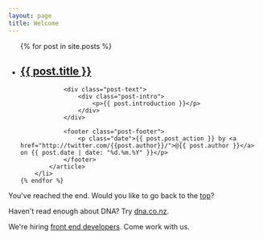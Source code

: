 ```yaml
---
layout: page
title: Welcome
---
```


<ul class="posts">
	{% for post in site.posts %}
		<li class="post">
			<article>
				<div class="post-title">
					<h2><a href="{{ post.url }}">{{ post.title }}</a></h2>
				</div>

				<div class="post-text">
					<div class="post-intro">
						<p>{{ post.introduction }}</p>
					</div>
				</div>

				<footer class="post-footer">
					<p class="date">{{ post.post_action }} by <a href="http://twitter.com/{{post.author}}/">@{{ post.author }}</a> on {{ post.date | date: "%d.%m.%Y" }}</p>
				</footer>
			</article>
		</li>
	{% endfor %}
</ul>

<footer class="content-footer">
	<p>You&#39;ve reached the end. Would you like to go back to the <a href="#top">top</a>?</p>
	<p>Haven&#39;t read enough about DNA? Try <a href="http://dna.co.nz">dna.co.nz</a>.</p>
	<p>We&#39;re hiring <a href="http://dna.co.nz/careers/">front end developers</a>. Come work with us.</p>
</footer>